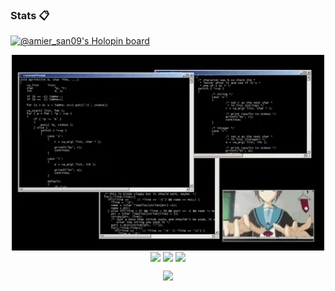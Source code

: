 ### Stats 📋
[![@amier_san09's Holopin board](https://holopin.io/api/user/board?user=amier_san09)](https://holopin.io/@amier_san09)
<p align="center">
<img align="center" hight="400" width="500" alt="GIF" src="https://github.com/MhmmdAmier/MhmmdAmier/blob/main/coding.webp">
<img align="center" src="https://github-readme-stats-git-masterrstaa-rickstaa.vercel.app/api?username=MhmmdAmier&show_icons=true&theme=tokyonight" />
<img align="center" src="https://github-readme-streak-stats.herokuapp.com/?user=MhmmdAmier&count_private=true&theme=tokyonight" />
<img align="center" src="https://github-readme-stats-git-masterrstaa-rickstaa.vercel.app/api/top-langs/?username=MhmmdAmier&langs_count=10&theme=tokyonight&layout=compact" />
</p>
<p align="center">
<img src="https://komarev.com/ghpvc/?username=MhmmdAmier&style=flat-square&color=blue">
